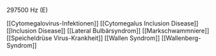 297500 Hz (E)

[[Cytomegalovirus-Infektionen]]
[[Cytomegalus Inclusion Disease]]
[[Inclusion Disease]]
[[Lateral Bulbärsyndrom]]
[[Markschwammniere]]
[[Speicheldrüse Virus-Krankheit]]
[[Wallen Syndrom]]
[[Wallenberg-Syndrom]]